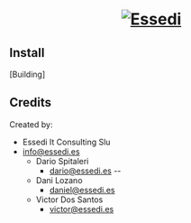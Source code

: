 <h1 align="center"><a href="https://essedi.es"><img src="http://www.essedi.es/wp-content/uploads/2017/12/cropped-newsletter-logo-essedi.png" alt="Essedi"></a></h1>


Install
-------

 [Building]

Credits
-------

Created by:
* Essedi It Consulting Slu
* info@essedi.es
	* Dario Spitaleri
		* dario@essedi.es
--
	* Dani Lozano
		* daniel@essedi.es
	* Victor Dos Santos
		* victor@essedi.es

